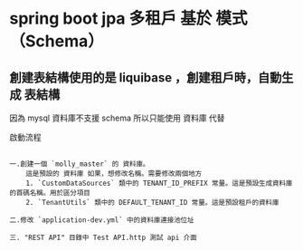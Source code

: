 # spring boot jpa 多租戶 基於 模式（Schema）

## 創建表結構使用的是 liquibase ，創建租戶時，自動生成 表結構

因為 mysql 資料庫不支援 schema 所以只能使用 資料庫 代替

啟動流程

````

一.創建一個 `molly_master` 的 資料庫。
    這是預設的 資料庫 如果，想修改名稱。需要修改兩個地方
    1. `CustomDataSources` 類中的 TENANT_ID_PREFIX 常量。這是預設生成資料庫的首碼名稱。用於區分項目
    2. `TenantUtils` 類中的 DEFAULT_TENANT_ID 常量。這是預設租戶的資料庫

二.修改 `application-dev.yml` 中的資料庫連接池位址

三. "REST API" 目錄中 Test API.http 測試 api 介面

````

